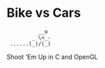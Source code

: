 # Bike vs Cars

              __o
            _ \<_-
     ......(_)/(_)

Shoot 'Em Up in C and OpenGL
